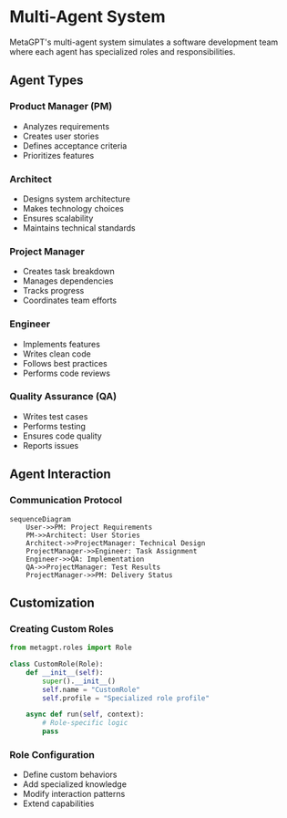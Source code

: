 # Multi-Agent System

MetaGPT's multi-agent system simulates a software development team where each agent has specialized roles and responsibilities.

## Agent Types

### Product Manager (PM)
- Analyzes requirements
- Creates user stories
- Defines acceptance criteria
- Prioritizes features

### Architect
- Designs system architecture
- Makes technology choices
- Ensures scalability
- Maintains technical standards

### Project Manager
- Creates task breakdown
- Manages dependencies
- Tracks progress
- Coordinates team efforts

### Engineer
- Implements features
- Writes clean code
- Follows best practices
- Performs code reviews

### Quality Assurance (QA)
- Writes test cases
- Performs testing
- Ensures code quality
- Reports issues

## Agent Interaction

### Communication Protocol
```mermaid
sequenceDiagram
    User->>PM: Project Requirements
    PM->>Architect: User Stories
    Architect->>ProjectManager: Technical Design
    ProjectManager->>Engineer: Task Assignment
    Engineer->>QA: Implementation
    QA->>ProjectManager: Test Results
    ProjectManager->>PM: Delivery Status
```

## Customization

### Creating Custom Roles
```python
from metagpt.roles import Role

class CustomRole(Role):
    def __init__(self):
        super().__init__()
        self.name = "CustomRole"
        self.profile = "Specialized role profile"

    async def run(self, context):
        # Role-specific logic
        pass
```

### Role Configuration
- Define custom behaviors
- Add specialized knowledge
- Modify interaction patterns
- Extend capabilities